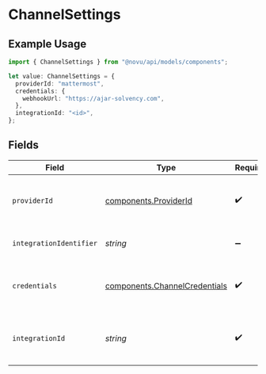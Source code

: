 # ChannelSettings

## Example Usage

```typescript
import { ChannelSettings } from "@novu/api/models/components";

let value: ChannelSettings = {
  providerId: "mattermost",
  credentials: {
    webhookUrl: "https://ajar-solvency.com",
  },
  integrationId: "<id>",
};
```

## Fields

| Field                                                                          | Type                                                                           | Required                                                                       | Description                                                                    |
| ------------------------------------------------------------------------------ | ------------------------------------------------------------------------------ | ------------------------------------------------------------------------------ | ------------------------------------------------------------------------------ |
| `providerId`                                                                   | [components.ProviderId](../../models/components/providerid.md)                 | :heavy_check_mark:                                                             | The provider identifier for the credentials                                    |
| `integrationIdentifier`                                                        | *string*                                                                       | :heavy_minus_sign:                                                             | The integration identifier                                                     |
| `credentials`                                                                  | [components.ChannelCredentials](../../models/components/channelcredentials.md) | :heavy_check_mark:                                                             | Credentials payload for the specified provider                                 |
| `integrationId`                                                                | *string*                                                                       | :heavy_check_mark:                                                             | Id of the integration that is used for this channel                            |
